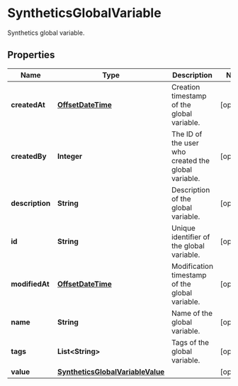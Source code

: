 

# SyntheticsGlobalVariable

Synthetics global variable.
## Properties

Name | Type | Description | Notes
------------ | ------------- | ------------- | -------------
**createdAt** | [**OffsetDateTime**](OffsetDateTime.md) | Creation timestamp of the global variable. |  [optional]
**createdBy** | **Integer** | The ID of the user who created the global variable. |  [optional]
**description** | **String** | Description of the global variable. |  [optional]
**id** | **String** | Unique identifier of the global variable. |  [optional]
**modifiedAt** | [**OffsetDateTime**](OffsetDateTime.md) | Modification timestamp of the global variable. |  [optional]
**name** | **String** | Name of the global variable. |  [optional]
**tags** | **List&lt;String&gt;** | Tags of the global variable. |  [optional]
**value** | [**SyntheticsGlobalVariableValue**](SyntheticsGlobalVariableValue.md) |  |  [optional]



